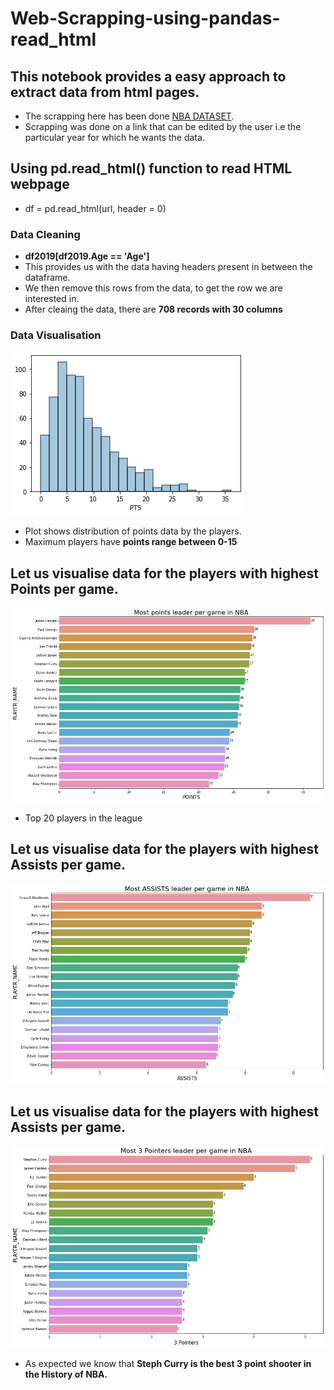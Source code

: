 # Web-Scrapping-using-pandas-read_html

## This notebook provides a easy approach to extract data from html pages.
- The scrapping here has been done [NBA DATASET](https://www.basketball-reference.com/leagues/NBA_2019_per_game.html).
- Scrapping was done on a link that can be edited by the user i.e the particular year for which he wants the data.

##  Using pd.read_html() function to read HTML webpage
- df = pd.read_html(url, header = 0)

### Data Cleaning

- **df2019[df2019.Age == 'Age']**
 - This provides us with the data having headers present in between the dataframe.
 - We then remove this rows from the data, to get the row we are interested in.
- After cleaing the data, there are **708 records with 30 columns**
 
### Data Visualisation
![](/Images/sns.png)

- Plot shows distribution of points data by the players.
 - Maximum players have **points range between 0-15**

## Let us visualise data for the players with highest Points per game.
![](Images/pts.png)
- Top 20 players in the league

## Let us visualise data for the players with highest Assists per game.
![](/Images/assist.png)

## Let us visualise data for the players with highest Assists per game.
![](/Images/3p.png)
- As expected we know that **Steph Curry is the best 3 point shooter in the History of NBA.**

